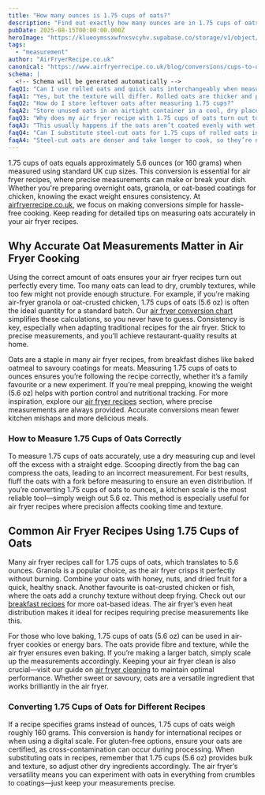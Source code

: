```yaml
---
title: "How many ounces is 1.75 cups of oats?"
description: "Find out exactly how many ounces are in 1.75 cups of oats for perfect air fryer recipes every time. Includes UK conversions!"
pubDate: 2025-08-15T00:00:00.000Z
heroImage: "https://klueoymssxwfnxsvcyhv.supabase.co/storage/v1/object/public/Shmucket/how-many-ounces-is-1-75-cups-of-oats.webp"
tags:
  - "measurement"
author: "AirFryerRecipe.co.uk"
canonical: "https://www.airfryerrecipe.co.uk/blog/conversions/cups-to-ounces/how-many-ounces-is-1-75-cups-of-oats"
schema: |
  <!-- Schema will be generated automatically -->
faqQ1: "Can I use rolled oats and quick oats interchangeably when measuring 1.75 cups?"
faqA1: "Yes, but the texture will differ. Rolled oats are thicker and provide more crunch, while quick oats absorb moisture faster. For 1.75 cups (5.6 oz), both work, but adjust cooking times slightly in the air fryer."
faqQ2: "How do I store leftover oats after measuring 1.75 cups?"
faqA2: "Store unused oats in an airtight container in a cool, dry place. They’ll stay fresh for months, ready for your next air fryer recipe. For longer storage, freeze them in a sealed bag."
faqQ3: "Why does my air fryer recipe with 1.75 cups of oats turn out too dry?"
faqA3: "This usually happens if the oats aren’t coated evenly with wet ingredients. Try mixing in a bit more liquid (like oil or honey) before air frying. Also, check your air fryer’s temperature settings."
faqQ4: "Can I substitute steel-cut oats for 1.75 cups of rolled oats in air fryer recipes?"
faqA4: "Steel-cut oats are denser and take longer to cook, so they’re not ideal for direct substitution. If using them, pre-cook slightly and reduce the quantity to avoid a tough texture in the air fryer."
---
```

<p>1.75 cups of oats equals approximately 5.6 ounces (or 160 grams) when measured using standard UK cup sizes. This conversion is essential for air fryer recipes, where precise measurements can make or break your dish. Whether you're preparing overnight oats, granola, or oat-based coatings for chicken, knowing the exact weight ensures consistency. At <a href=https://www.airfryerrecipe.co.uk>airfryerrecipe.co.uk</a>, we focus on making conversions simple for hassle-free cooking. Keep reading for detailed tips on measuring oats accurately in your air fryer recipes.</p>

<h2>Why Accurate Oat Measurements Matter in Air Fryer Cooking</h2>  
<p>Using the correct amount of oats ensures your air fryer recipes turn out perfectly every time. Too many oats can lead to dry, crumbly textures, while too few might not provide enough structure. For example, if you're making air-fryer granola or oat-crusted chicken, 1.75 cups of oats (5.6 oz) is often the ideal quantity for a standard batch. Our <a href=https://www.airfryerrecipe.co.uk/air-fryer-conversion-chart>air fryer conversion chart</a> simplifies these calculations, so you never have to guess. Consistency is key, especially when adapting traditional recipes for the air fryer. Stick to precise measurements, and you’ll achieve restaurant-quality results at home.</p>  

<p>Oats are a staple in many air fryer recipes, from breakfast dishes like baked oatmeal to savoury coatings for meats. Measuring 1.75 cups of oats to ounces ensures you’re following the recipe correctly, whether it’s a family favourite or a new experiment. If you’re meal prepping, knowing the weight (5.6 oz) helps with portion control and nutritional tracking. For more inspiration, explore our <a href=https://www.airfryerrecipe.co.uk/recipes>air fryer recipes</a> section, where precise measurements are always provided. Accurate conversions mean fewer kitchen mishaps and more delicious meals.</p>  

<h3>How to Measure 1.75 Cups of Oats Correctly</h3>  
<p>To measure 1.75 cups of oats accurately, use a dry measuring cup and level off the excess with a straight edge. Scooping directly from the bag can compress the oats, leading to an incorrect measurement. For best results, fluff the oats with a fork before measuring to ensure an even distribution. If you’re converting 1.75 cups of oats to ounces, a kitchen scale is the most reliable tool—simply weigh out 5.6 oz. This method is especially useful for air fryer recipes where precision affects cooking time and texture.</p>  

<h2>Common Air Fryer Recipes Using 1.75 Cups of Oats</h2>  
<p>Many air fryer recipes call for 1.75 cups of oats, which translates to 5.6 ounces. Granola is a popular choice, as the air fryer crisps it perfectly without burning. Combine your oats with honey, nuts, and dried fruit for a quick, healthy snack. Another favourite is oat-crusted chicken or fish, where the oats add a crunchy texture without deep frying. Check out our <a href=https://www.airfryerrecipe.co.uk/recipe-category/breakfast>breakfast recipes</a> for more oat-based ideas. The air fryer’s even heat distribution makes it ideal for recipes requiring precise measurements like this.</p>  

<p>For those who love baking, 1.75 cups of oats (5.6 oz) can be used in air-fryer cookies or energy bars. The oats provide fibre and texture, while the air fryer ensures even baking. If you’re making a larger batch, simply scale up the measurements accordingly. Keeping your air fryer clean is also crucial—visit our guide on <a href=https://www.airfryerrecipe.co.uk/air-fryer-cleaner>air fryer cleaning</a> to maintain optimal performance. Whether sweet or savoury, oats are a versatile ingredient that works brilliantly in the air fryer.</p>  

<h3>Converting 1.75 Cups of Oats for Different Recipes</h3>  
<p>If a recipe specifies grams instead of ounces, 1.75 cups of oats weigh roughly 160 grams. This conversion is handy for international recipes or when using a digital scale. For gluten-free options, ensure your oats are certified, as cross-contamination can occur during processing. When substituting oats in recipes, remember that 1.75 cups (5.6 oz) provides bulk and texture, so adjust other dry ingredients accordingly. The air fryer’s versatility means you can experiment with oats in everything from crumbles to coatings—just keep your measurements precise.</p>
